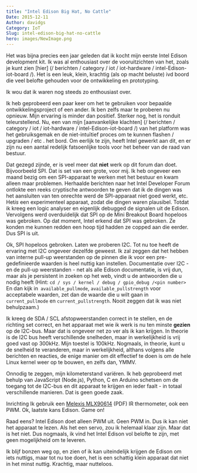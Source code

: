 ```yaml
---
title: "Intel Edison Big Hat, No Cattle"
Date: 2015-12-11
Author: davidgs
Category: IoT
Slug: intel-edison-big-hat-no-cattle
hero: images/NewImage.png
---
```


Het was bijna precies een jaar geleden dat ik kocht mijn eerste Intel Edison development kit. Ik was al enthousiast over de vooruitzichten van het, zoals je kunt zien [hier] (/ berichten / category / iot / iot-hardware / intel-Edison-iot-board /). Het is een leuk, klein, krachtig (als op macht beluste) ivd boord die veel belofte gehouden voor de ontwikkeling en prototyping.

Ik wou dat ik waren nog steeds zo enthousiast over.

Ik heb geprobeerd een paar keer om het te gebruiken voor bepaalde ontwikkelingsproject of een ander. Ik ben zelfs maar te proberen nu opnieuw. Mijn ervaring is minder dan positief. Sterker nog, het is ronduit teleurstellend. Nu, een van mijn [aanvankelijke klachten] (/ berichten / category / iot / iot-hardware / intel-Edison-iot-board /) van het platform was het gebruiksgemak en de niet-intuïtief proces om te kunnen flashen / upgraden / etc . het bord. Om eerlijk te zijn, heeft Intel gewerkt aan dit, en er zijn nu een aantal redelijk fatsoenlijke tools voor het beheer van de raad van bestuur.

Dat gezegd zijnde, er is veel meer dat **niet** werk op dit forum dan doet. Bijvoorbeeld SPI. Dat is set van een grote, voor mij. Ik heb ongeveer een maand bezig om een SPI-apparaat te werken met het bestuur en kwam alleen maar problemen. Herhaalde berichten naar het Intel Developer Forum ontlokte een reeks cryptische antwoorden te geven dat ik de dingen was het aansluiten van ten onrechte werd de SPI-apparaat niet goed werkt, etc. Het*is* een experimenteel apparaat, zodat die dingen waren plausibel. Totdat ik kreeg een logic analyser en eigenlijk debugged de signalen uit de Edison. Vervolgens werd overduidelijk dat SPI op de Mini Breakout Board hopeloos was gebroken. Op dat moment, Intel erkend dat SPI was gebroken. Ze konden me kunnen redden een hoop tijd hadden ze copped aan die eerder. Dus SPI is uit.

Ok, SPI hopeloos gebroken. Laten we proberen I2C. Tot nu toe heeft de ervaring met I2C ongeveer dezelfde geweest. Ik zal zeggen dat het hebben van interne pull-up weerstanden op de pinnen die ik voor een pre-gedefinieerde waarden is heel nuttig kan instellen. Documentatie over I2C - en de pull-up weerstanden - net als alle Edison documentatie, is vrij dun, maar als je persistent in zoeken op het web, vindt u de antwoorden die u nodig heeft (Hint: `cd / sys / kernel / debug / gpio_debug /<pin number> `En dan kijk in` available_pullmode`, `available_pullstrength` voor acceptabele waarden, zet dan de waarde die u wilt gaan in` current_pullmode` en `current_pullstrength`. Nooit zeggen dat ik was niet behulpzaam.)

Ik kreeg de SDA / SCL afstopweerstanden correct in te stellen, en de richting set correct, en het apparaat met wie ik werk is nu ten minste **gezien** op de I2C-bus. Maar dat is ongeveer net zo ver als ik kan krijgen. In theorie is de I2C bus heeft verschillende snelheden, maar in werkelijkheid is vrij goed vast op 300kHz. Mijn toestel is 100kHz. Nogmaals, in theorie, kunt u de snelheid te veranderen, maar in werkelijkheid, althans volgens alle berichten en reacties, de enige manier om dit effectief te doen is om de hele Linux kernel weer op te bouwen, en zelfs dan, YMMV.

Onnodig te zeggen, mijn kilometerstand variëren. Ik heb geprobeerd met behulp van JavaScript (Node.js), Python, C en Arduino schetsen om de toegang tot de I2C-bus en dit apparaat te krijgen en ieder faalt - in totaal verschillende manieren. Dat is geen goede zaak.

Inrichting Ik gebruik een [Melexis MLX90614](https://www.sparkfun.com/datasheets/Sensors/Temperature/MLX90614_rev001.pdf) (PDF) IR thermometer, ook een PWM. Ok, laatste kans Edison. Game on!

Raad eens? Intel Edison doet alleen PWM uit. Geen PWM in. Dus ik kan niet het apparaat te lezen. Als het een servo, zou ik helemaal klaar zijn. Maar dat is het niet. Dus nogmaals, ik vind het Intel Edison vol belofte te zijn, met geen mogelijkheid om te leveren.

Ik blijf bonzen weg op, en zien of ik kan uiteindelijk krijgen de Edison om iets nuttigs, maar tot nu toe doen, het is een schattig klein apparaat dat niet in het minst nuttig. Krachtig, maar nutteloos.
